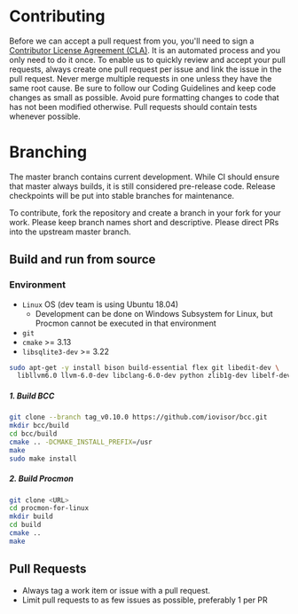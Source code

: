 # Contributing

Before we can accept a pull request from you, you'll need to sign a [Contributor License Agreement (CLA)](https://cla.microsoft.com). It is an automated process and you only need to do it once.
To enable us to quickly review and accept your pull requests, always create one pull request per issue and link the issue in the pull request. Never merge multiple requests in one unless they have the same root cause. Be sure to follow our Coding Guidelines and keep code changes as small as possible. Avoid pure formatting changes to code that has not been modified otherwise. Pull requests should contain tests whenever possible.

# Branching
The master branch contains current development.  While CI should ensure that master always builds, it is still considered pre-release code.  Release checkpoints will be put into stable branches for maintenance.

To contribute, fork the repository and create a branch in your fork for your work.  Please keep branch names short and descriptive.  Please direct PRs into the upstream master branch.

## Build and run from source
### Environment
* `Linux` OS (dev team is using Ubuntu 18.04)
  * Development can be done on Windows Subsystem for Linux, but Procmon cannot be executed in that environment
* `git`
* `cmake` >= 3.13
* `libsqlite3-dev` >= 3.22

```bash
sudo apt-get -y install bison build-essential flex git libedit-dev \
  libllvm6.0 llvm-6.0-dev libclang-6.0-dev python zlib1g-dev libelf-dev
```

##### 1. Build BCC
```bash
git clone --branch tag_v0.10.0 https://github.com/iovisor/bcc.git
mkdir bcc/build
cd bcc/build
cmake .. -DCMAKE_INSTALL_PREFIX=/usr
make
sudo make install
```

##### 2. Build Procmon
```bash
git clone <URL>
cd procmon-for-linux
mkdir build
cd build
cmake ..
make
```

## Pull Requests
* Always tag a work item or issue with a pull request.
* Limit pull requests to as few issues as possible, preferably 1 per PR

